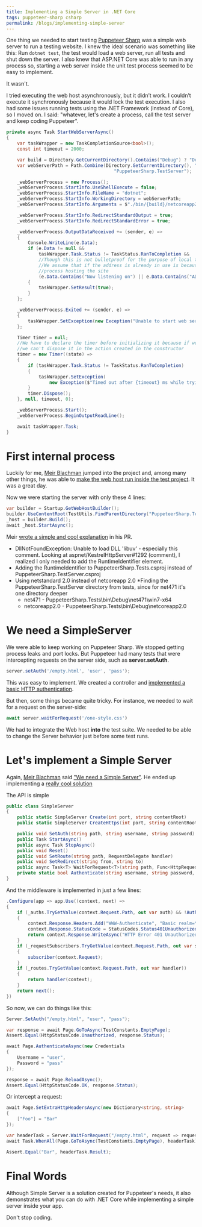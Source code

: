 ```yaml
---
title: Implementing a Simple Server in .NET Core
tags: puppeteer-sharp csharp
permalink: /blogs/implementing-simple-server
---
```


One thing we needed to start testing [Puppeteer Sharp](https://github.com/kblok/puppeteer-sharp) was a simple web server to run a testing website. I knew the ideal scenario was something like this: Run `dotnet test`, the test would load a web server, run all tests and shut down the server. I also knew that ASP.NET Core was able to run in any process so, starting a web server inside the unit test process seemed to be easy to implement.

It wasn't.

I tried executing the web host asynchronously, but it didn’t work. I couldn’t execute it synchronously because it would lock the test execution. I also had some issues running tests using the .NET Framework (instead of Core), so I moved on. I said: "whatever, let's create a process, call the test server and keep coding Puppeteer".

```cs
private async Task StartWebServerAsync()
{
    var taskWrapper = new TaskCompletionSource<bool>();
    const int timeout = 2000;

    var build = Directory.GetCurrentDirectory().Contains("Debug") ? "Debug" : "Release";
    var webServerPath = Path.Combine(Directory.GetCurrentDirectory(), "..", "..", "..", "..",
                                        "PuppeteerSharp.TestServer");

    _webServerProcess = new Process();
    _webServerProcess.StartInfo.UseShellExecute = false;
    _webServerProcess.StartInfo.FileName = "dotnet";
    _webServerProcess.StartInfo.WorkingDirectory = webServerPath;
    _webServerProcess.StartInfo.Arguments = $"./bin/{build}/netcoreapp2.0/PuppeteerSharp.TestServer.dll";

    _webServerProcess.StartInfo.RedirectStandardOutput = true;
    _webServerProcess.StartInfo.RedirectStandardError = true;

    _webServerProcess.OutputDataReceived += (sender, e) =>
    {
        Console.WriteLine(e.Data);
        if (e.Data != null &&
            taskWrapper.Task.Status != TaskStatus.RanToCompletion &&
            //Though this is not bulletproof for the purpose of local testing
            //We assume that if the address is already in use is because we have another
            //process hosting the site
            (e.Data.Contains("Now listening on") || e.Data.Contains("ADDRINUSE")))
        {
            taskWrapper.SetResult(true);
        }
    };

    _webServerProcess.Exited += (sender, e) =>
    {
        taskWrapper.SetException(new Exception("Unable to start web server"));
    };

    Timer timer = null;
    //We have to declare the timer before initializing it because if we don't,  
    //we can't dispose it in the action created in the constructor
    timer = new Timer((state) =>
    {
        if (taskWrapper.Task.Status != TaskStatus.RanToCompletion)
        {
            taskWrapper.SetException(
                new Exception($"Timed out after {timeout} ms while trying to connect to WebServer! "));
        }
        timer.Dispose();
    }, null, timeout, 0);

    _webServerProcess.Start();
    _webServerProcess.BeginOutputReadLine();

    await taskWrapper.Task;
}
```

# First internal process

Luckily for me, [Meir Blachman](https://www.twitter.com/MeirBlachman) jumped into the project and, among many other things, he was able to [make the web host run inside the test project](https://github.com/kblok/puppeteer-sharp/pull/101). It was a great day.

Now we were starting the server with only these 4 lines:

```cs
var builder = Startup.GetWebHostBuilder();
builder.UseContentRoot(TestUtils.FindParentDirectory("PuppeteerSharp.TestServer"));
_host = builder.Build();
await _host.StartAsync();
```

Meir [wrote a simple and cool explanation](https://github.com/kblok/puppeteer-sharp/pull/101#issuecomment-378902668) in his PR.

* DllNotFoundException: Unable to load DLL 'libuv' - especially this comment. Looking at aspnet/KestrelHttpServer#1292 (comment), I realized I only needed to add the RuntimeIdentifier element.
* Adding the RuntimeIdentifier to PuppeteerSharp.Tests.csproj instead of PuppeteerSharp.TestServer.csproj
* Using netstandard 2.0 instead of netcoreapp 2.0
*Finding the PuppeteerSharp.TestServer directory from tests, since for net471 it's one directory deeper
    * net471 - PuppeteerSharp.Tests\bin\Debug\net471\win7-x64
    * netcoreapp2.0 - PuppeteerSharp.Tests\bin\Debug\netcoreapp2.0

# We need a SimpleServer

We were able to keep working on Puppeteer Sharp. We stopped getting process leaks and port locks. But Puppeteer had many tests that were intercepting requests on the server side, such as **server.setAuth**.

```js
server.setAuth('/empty.html', 'user', 'pass');
````

This was easy to implement. We created a controller and [implemented a basic HTTP authentication](https://github.com/kblok/puppeteer-sharp/blob/8c5a9e531efcc0a6eaa406489eb3092bc1fc49a3/lib/PuppeteerSharp.TestServer/Controllers/AuthenticationTestController.cs).

But then, some things became quite tricky. For instance, we needed to wait for a request on the server-side:

```js
await server.waitForRequest('/one-style.css')
```

We had to integrate the Web host **into** the test suite. We needed to be able to change the Server behavior just before some test runs.

# Let's implement a Simple Server

Again, [Meir Blachman](https://www.twitter.com/MeirBlachman) said ["We need a Simple Server"](https://github.com/kblok/puppeteer-sharp/issues/116). He ended up implementing a [really cool solution](https://github.com/Meir017/puppeteer-sharp/blob/a522f3062e53a019ed6a4c06e00c7545b610135e/lib/PuppeteerSharp.TestServer/SimpleServer.cs)

The API is simple

```cs
public class SimpleServer
{
    public static SimpleServer Create(int port, string contentRoot)
    public static SimpleServer CreateHttps(int port, string contentRoot)

    public void SetAuth(string path, string username, string password)
    public Task StartAsync()
    public async Task StopAsync()
    public void Reset()
    public void SetRoute(string path, RequestDelegate handler)
    public void SetRedirect(string from, string to)
    public async Task<T> WaitForRequest<T>(string path, Func<HttpRequest, T> selector)
    private static bool Authenticate(string username, string password, HttpContext context)
}
```

And the middleware is implemented in just a few lines:

```cs
.Configure(app => app.Use((context, next) =>
{
    if (_auths.TryGetValue(context.Request.Path, out var auth) && !Authenticate(auth.username, auth.password, context))
    {
        context.Response.Headers.Add("WWW-Authenticate", "Basic realm=\"Secure Area\"");
        context.Response.StatusCode = StatusCodes.Status401Unauthorized;
        return context.Response.WriteAsync("HTTP Error 401 Unauthorized: Access is denied");
    }
    if (_requestSubscribers.TryGetValue(context.Request.Path, out var subscriber))
    {
        subscriber(context.Request);
    }
    if (_routes.TryGetValue(context.Request.Path, out var handler))
    {
        return handler(context);
    }
    return next();
})
```

So now, we can do things like this:

```cs
Server.SetAuth("/empty.html", "user", "pass");

var response = await Page.GoToAsync(TestConstants.EmptyPage);
Assert.Equal(HttpStatusCode.Unauthorized, response.Status);

await Page.AuthenticateAsync(new Credentials
{
    Username = "user",
    Password = "pass"
});

response = await Page.ReloadAsync();
Assert.Equal(HttpStatusCode.OK, response.Status);
```

Or intercept a request:

```cs
await Page.SetExtraHttpHeadersAsync(new Dictionary<string, string>
{
    ["Foo"] = "Bar"
});

var headerTask = Server.WaitForRequest("/empty.html", request => request.Headers["Foo"]);
await Task.WhenAll(Page.GoToAsync(TestConstants.EmptyPage), headerTask);

Assert.Equal("Bar", headerTask.Result);
```

# Final Words

Although Simple Server is a solution created for Puppeteer's needs, 
it also demonstrates what you can do with .NET Core while implementing a simple server inside your app.

Don't stop coding.

